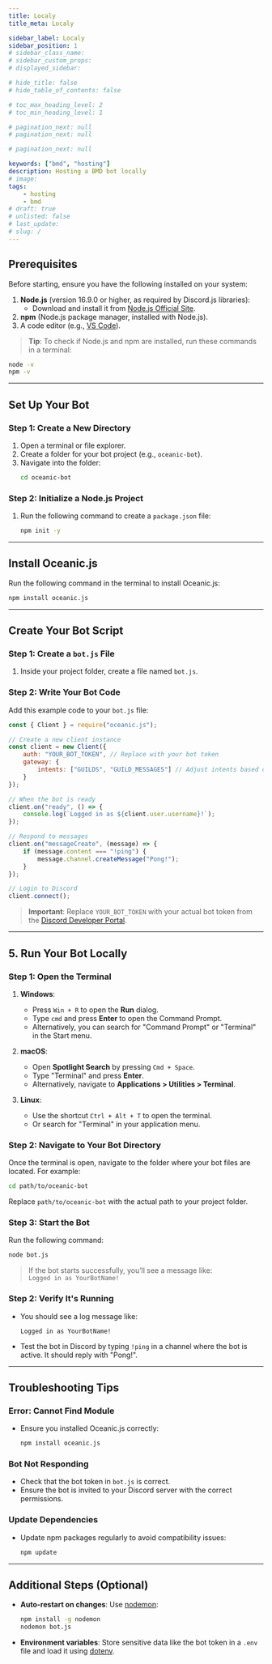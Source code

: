 ```yaml
---
title: Localy
title_meta: Localy

sidebar_label: Localy
sidebar_position: 1
# sidebar_class_name:
# sidebar_custom_props: 
# displayed_sidebar:

# hide_title: false
# hide_table_of_contents: false

# toc_max_heading_level: 2
# toc_min_heading_level: 1

# pagination_next: null
# pagination_next: null

# pagination_next: null

keywords: ["bmd", "hosting"]
description: Hosting a BMD bot locally
# image: 
tags:
    - hosting
    - bmd
# draft: true
# unlisted: false
# last_update: 
# slug: /
---
```


## Prerequisites

Before starting, ensure you have the following installed on your system:
1. **Node.js** (version 16.9.0 or higher, as required by Discord.js libraries):
   - Download and install it from [Node.js Official Site](https://nodejs.org/).
2. **npm** (Node.js package manager, installed with Node.js).
3. A code editor (e.g., [VS Code](https://code.visualstudio.com/)).

> **Tip**: To check if Node.js and npm are installed, run these commands in a terminal:
```bash
node -v
npm -v
```

---

## Set Up Your Bot

### Step 1: Create a New Directory
1. Open a terminal or file explorer.
2. Create a folder for your bot project (e.g., `oceanic-bot`).
3. Navigate into the folder:
   ```bash
   cd oceanic-bot
   ```

### Step 2: Initialize a Node.js Project
1. Run the following command to create a `package.json` file:
   ```bash
   npm init -y
   ```

---

## Install Oceanic.js
Run the following command in the terminal to install Oceanic.js:
```bash
npm install oceanic.js
```

---

## Create Your Bot Script

### Step 1: Create a `bot.js` File
1. Inside your project folder, create a file named `bot.js`.

### Step 2: Write Your Bot Code
Add this example code to your `bot.js` file:
```javascript
const { Client } = require("oceanic.js");

// Create a new client instance
const client = new Client({
    auth: "YOUR_BOT_TOKEN", // Replace with your bot token
    gateway: {
        intents: ["GUILDS", "GUILD_MESSAGES"] // Adjust intents based on your bot's needs
    }
});

// When the bot is ready
client.on("ready", () => {
    console.log(`Logged in as ${client.user.username}!`);
});

// Respond to messages
client.on("messageCreate", (message) => {
    if (message.content === "!ping") {
        message.channel.createMessage("Pong!");
    }
});

// Login to Discord
client.connect();
```

> **Important**: Replace `YOUR_BOT_TOKEN` with your actual bot token from the [Discord Developer Portal](https://discord.com/developers/applications).

---

## 5. Run Your Bot Locally

### Step 1: Open the Terminal
1. **Windows**:  
   - Press `Win + R` to open the **Run** dialog.  
   - Type `cmd` and press **Enter** to open the Command Prompt.  
   - Alternatively, you can search for "Command Prompt" or "Terminal" in the Start menu.
   
2. **macOS**:  
   - Open **Spotlight Search** by pressing `Cmd + Space`.  
   - Type "Terminal" and press **Enter**.  
   - Alternatively, navigate to **Applications > Utilities > Terminal**.

3. **Linux**:  
   - Use the shortcut `Ctrl + Alt + T` to open the terminal.  
   - Or search for "Terminal" in your application menu.

### Step 2: Navigate to Your Bot Directory
Once the terminal is open, navigate to the folder where your bot files are located. For example:
```bash
cd path/to/oceanic-bot
```
Replace `path/to/oceanic-bot` with the actual path to your project folder.

### Step 3: Start the Bot
Run the following command:
```bash
node bot.js
```

> If the bot starts successfully, you’ll see a message like:  
`Logged in as YourBotName!`

### Step 2: Verify It's Running
- You should see a log message like:
  ```
  Logged in as YourBotName!
  ```
- Test the bot in Discord by typing `!ping` in a channel where the bot is active. It should reply with "Pong!".

---

## Troubleshooting Tips

### Error: Cannot Find Module
- Ensure you installed Oceanic.js correctly:
  ```bash
  npm install oceanic.js
  ```

### **Bot Not Responding**
- Check that the bot token in `bot.js` is correct.
- Ensure the bot is invited to your Discord server with the correct permissions.

### **Update Dependencies**
- Update npm packages regularly to avoid compatibility issues:
  ```bash
  npm update
  ```

---

## Additional Steps (Optional)

- **Auto-restart on changes**: Use [nodemon](https://www.npmjs.com/package/nodemon):
  ```bash
  npm install -g nodemon
  nodemon bot.js
  ```

- **Environment variables**: Store sensitive data like the bot token in a `.env` file and load it using [dotenv](https://www.npmjs.com/package/dotenv).